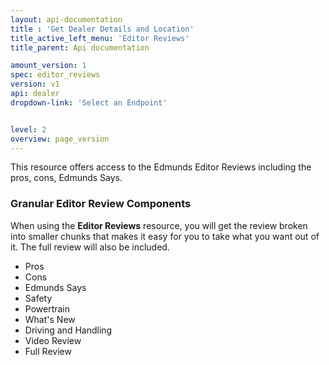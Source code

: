 ```yaml
---
layout: api-documentation
title : 'Get Dealer Details and Location'
title_active_left_menu: 'Editor Reviews'
title_parent: Api documentation

amount_version: 1
spec: editor_reviews
version: v1
api: dealer
dropdown-link: 'Select an Endpoint'


level: 2
overview: page_version
---
```


<span class="info-message">
	This resource offers access to the Edmunds Editor Reviews including the pros, cons, Edmunds Says.
</span>

### Granular Editor Review Components

When using the **Editor Reviews** resource, you will get the review broken into smaller chunks that makes it easy for you to take what you want out of it. The full review will also be included.

* Pros
* Cons
* Edmunds Says
* Safety
* Powertrain
* What's New
* Driving and Handling
* Video Review
* Full Review